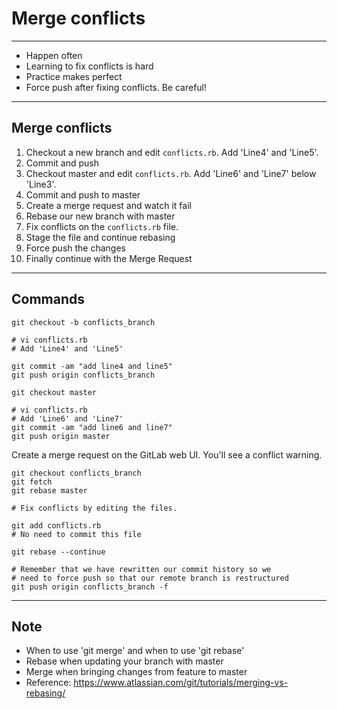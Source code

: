 # Merge conflicts

----------

- Happen often
- Learning to fix conflicts is hard
- Practice makes perfect
- Force push after fixing conflicts. Be careful!

----------

## Merge conflicts

1. Checkout a new branch and edit `conflicts.rb`. Add 'Line4' and 'Line5'.
2. Commit and push
3. Checkout master and edit `conflicts.rb`. Add 'Line6' and 'Line7' below 'Line3'.
4. Commit and push to master
5. Create a merge request and watch it fail
6. Rebase our new branch with master
7. Fix conflicts on the `conflicts.rb` file.
8. Stage the file and continue rebasing
9. Force push the changes
10. Finally continue with the Merge Request

----------

## Commands

```
git checkout -b conflicts_branch

# vi conflicts.rb
# Add 'Line4' and 'Line5'

git commit -am "add line4 and line5"
git push origin conflicts_branch

git checkout master

# vi conflicts.rb
# Add 'Line6' and 'Line7'
git commit -am "add line6 and line7"
git push origin master
```

Create a merge request on the GitLab web UI. You'll see a conflict warning.

```
git checkout conflicts_branch
git fetch
git rebase master

# Fix conflicts by editing the files.

git add conflicts.rb
# No need to commit this file

git rebase --continue

# Remember that we have rewritten our commit history so we
# need to force push so that our remote branch is restructured
git push origin conflicts_branch -f
```
----------

## Note
* When to use 'git merge' and when to use 'git rebase'
* Rebase when updating your branch with master
* Merge when bringing changes from feature to master
* Reference: https://www.atlassian.com/git/tutorials/merging-vs-rebasing/
